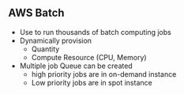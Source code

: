 ## AWS Batch

- Use to run thousands of batch computing jobs
- Dynamically provision
  - Quantity
  - Compute Resource (CPU, Memory)
- Multiple job Queue can be created
  - high priority jobs are in on-demand instance
  - Low priority jobs are in spot instance
